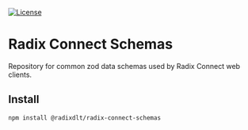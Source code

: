 [![License](https://img.shields.io/badge/License-Apache_2.0-blue.svg)](https://opensource.org/licenses/Apache-2.0)

# Radix Connect Schemas

Repository for common zod data schemas used by Radix Connect web clients.

## Install

`npm install @radixdlt/radix-connect-schemas`
